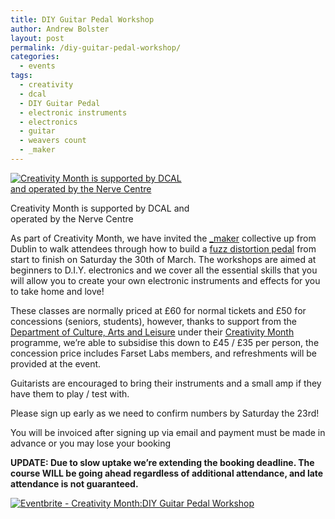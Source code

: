 ```yaml
---
title: DIY Guitar Pedal Workshop
author: Andrew Bolster
layout: post
permalink: /diy-guitar-pedal-workshop/
categories:
  - events
tags:
  - creativity
  - dcal
  - DIY Guitar Pedal
  - electronic instruments
  - electronics
  - guitar
  - weavers count
  - _maker
---
```

<div id="attachment_1138" style="width: 290px" class="wp-caption alignright">
  <a href="http://i0.wp.com/farsetlabs.org.uk/blog/wp-content/uploads/2013/03/creativity-month.jpg.jpg"><img class="size-full wp-image-1138" alt="Creativity Month is supported by DCAL and operated by the Nerve Centre" src="http://i0.wp.com/farsetlabs.org.uk/blog/wp-content/uploads/2013/03/creativity-month.jpg.jpg?fit=280%2C199" data-recalc-dims="1" /></a><p class="wp-caption-text">
    Creativity Month is supported by DCAL and operated by the Nerve Centre
  </p>
</div>

As part of Creativity Month, we have invited the [\_maker][1] collective up from Dublin to walk attendees through how to build a [fuzz distortion pedal](http://www.youtube.com/watch?v=7_shXac8Vm0) from start to finish on Saturday the 30th of March. The workshops are aimed at beginners to D.I.Y. electronics and we cover all the essential skills that you will allow you to create your own electronic instruments and effects for you to take home and love!

These classes are normally priced at £60 for normal tickets and £50 for concessions (seniors, students), however, thanks to support from the [Department of Culture, Arts and Leisure](http://www.dcalni.gov.uk/) under their [Creativity Month](http://creativityni.org/events/category/creativity-month) programme, we&#8217;re able to subsidise this down to £45 / £35 per person, the concession price includes Farset Labs members, and refreshments will be provided at the event.

Guitarists are encouraged to bring their instruments and a small amp if they have them to play / test with.

Please sign up early as we need to confirm numbers by Saturday the 23rd!

You will be invoiced after signing up via email and payment must be made in advance or you may lose your booking

**UPDATE: Due to slow uptake we&#8217;re extending the booking deadline. The course WILL be going ahead regardless of additional attendance, and late attendance is not guaranteed.**

<a href="http://www.eventbrite.com/event/5864010413?ref=ebtn" target="_blank"><img alt="Eventbrite - Creativity Month:DIY Guitar Pedal Workshop" src="http://www.eventbrite.com/custombutton?eid=5864010413" /></a>

 [1]: https://www.facebook.com/makenoisemakemusic
